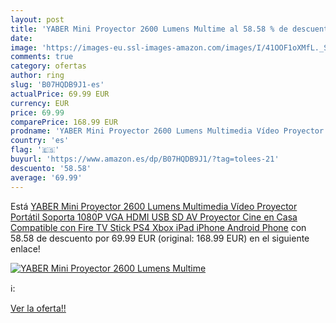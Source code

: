 ```yaml
---
layout: post
title: 'YABER Mini Proyector 2600 Lumens Multime al 58.58 % de descuento'
date: 
image: 'https://images-eu.ssl-images-amazon.com/images/I/41OOF1oXMfL._SL200_.jpg'
comments: true
category: ofertas
author: ring
slug: 'B07HQDB9J1-es'
actualPrice: 69.99 EUR
currency: EUR
price: 69.99
comparePrice: 168.99 EUR
prodname: 'YABER Mini Proyector 2600 Lumens Multimedia Vídeo Proyector Portátil Soporta 1080P VGA HDMI USB SD AV  Proyector Cine en Casa Compatible con Fire TV Stick  PS4  Xbox  iPad  iPhone  Android Phone'
country: 'es'
flag: '🇪🇸'
buyurl: 'https://www.amazon.es/dp/B07HQDB9J1/?tag=tolees-21'
descuento: '58.58'
average: '69.99'
---
```


Está [YABER Mini Proyector 2600 Lumens Multimedia Vídeo Proyector Portátil Soporta 1080P VGA HDMI USB SD AV  Proyector Cine en Casa Compatible con Fire TV Stick  PS4  Xbox  iPad  iPhone  Android Phone](https://www.amazon.es/dp/B07HQDB9J1/?tag=tolees-21) con 58.58 de descuento por 69.99 EUR (original: 168.99 EUR) en el siguiente enlace!

[![YABER Mini Proyector 2600 Lumens Multime](https://images-eu.ssl-images-amazon.com/images/I/41OOF1oXMfL._SL200_.jpg)](https://www.amazon.es/dp/B07HQDB9J1/?tag=tolees-21)

ℹ️:


[Ver la oferta!!](https://www.amazon.es/dp/B07HQDB9J1/?tag=tolees-21)
